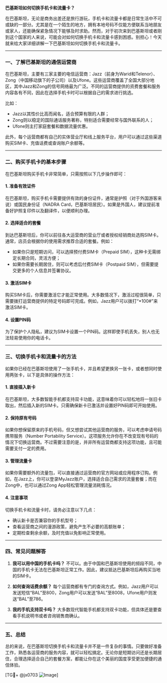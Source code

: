 **巴基斯坦如何切换手机卡和流量卡？**

在巴基斯坦，无论是商务出差还是旅行游玩，手机卡和流量卡都是日常生活中不可或缺的一部分。尤其是在一个陌生的地方，拥有本地号码不仅能方便联系当地朋友或家人，还能确保紧急情况下能够及时求助。然而，对于初次来到巴基斯坦或者刚到这个国家的人来说，可能会对如何切换手机卡和流量卡感到困惑。别担心！今天就来给大家详细讲解一下巴基斯坦如何切换手机卡和流量卡。

---

### **一、了解巴基斯坦的通信运营商**
在巴基斯坦，主要有三家主要的电信运营商：Jazz（前身为Warid和Telenor）、Zong（中国移动旗下的子公司）以及Ufone。这些运营商覆盖了全国大部分地区，其中Jazz和Zong的信号网络最为广泛。不同的运营商提供的资费套餐和服务内容各有不同，因此在选择手机卡时可以根据自己的需求进行挑选。

比如：
- Jazz以其性价比高而闻名，适合预算有限的人群；
- Zong则以稳定的国际通话服务著称，特别适合需要经常与国外联系的人；
- Ufone则主打家庭套餐和数据流量优惠。

此外，每个运营商都有自己的实体营业厅和线上服务平台，用户可以通过这些渠道购买SIM卡、充值话费或查询账户余额等。

---

### **二、购买手机卡的基本步骤**
在巴基斯坦购买手机卡非常简单，只需按照以下几步操作即可：

#### 1. **准备有效证件**
在巴基斯坦，购买手机卡需要提供有效的身份证件，通常是护照（对于外国游客来说）或国民身份证（NADRA Card，巴基斯坦居民）。如果是外国人，建议提前准备好护照复印件以及翻译件，以便顺利办理。

#### 2. **选择适合的套餐**
到达巴基斯坦后，你可以前往各大运营商的营业厅或者授权经销商处选购SIM卡。通常，店员会根据你的使用需求推荐合适的套餐。例如：
- 如果你只是短期访问，可以选择预付费SIM卡（Prepaid SIM），这种卡无需绑定长期合同，灵活方便；
- 如果你需要长期居住，则可以考虑后付费SIM卡（Postpaid SIM），但需要提交更多的个人信息并签署协议。

#### 3. **激活SIM卡**
购买SIM卡后，你需要激活它才能正常使用。大多数情况下，激活过程很简单，只需要拨打运营商提供的特定号码即可完成。例如，Jazz用户可以拨打“*100#”来激活SIM卡。

#### 4. **设置PIN码**
为了保护个人隐私，建议为SIM卡设置一个PIN码。这样即使手机丢失，别人也无法轻易使用你的电话卡。

---

### **三、切换手机卡和流量卡的方法**
如果你已经在巴基斯坦使用了一张手机卡，并且希望更换另一张卡，或者想同时使用两张卡，以下是具体的操作方法：

#### 1. **直接插入新卡**
在巴基斯坦，大多数智能手机都支持双卡功能，这意味着你可以轻松地将一张旧卡取出，然后插入新的SIM卡。只需确保新卡已激活并设置好PIN码即可开始使用。

#### 2. **保持原有号码**
如果你想保留原来的手机号码，但又想尝试其他运营商的服务，可以考虑申请号码携带服务（Number Portability Service）。这项服务允许你在不改变现有号码的情况下切换运营商。不过需要注意的是，并非所有运营商都支持这项功能，且可能需要支付一定的费用。

#### 3. **管理流量卡**
如果你需要额外的流量包，可以直接通过运营商的官方网站或应用程序订购。例如，在Jazz上，你可以登录MyJazz账户，选择适合自己需求的流量套餐；而在Zong中，也可以通过Zong App轻松管理流量消耗情况。

#### 4. **注意事项**
切换手机卡和流量卡时，请务必注意以下几点：
- 确认新卡是否兼容你的手机型号；
- 查看运营商之间的漫游政策，避免产生不必要的高额账单；
- 定期检查剩余余额，及时充值以免影响正常使用。

---

### **四、常见问题解答**
1. **我可以用中国的手机卡吗？**
   不可以。由于中国和巴基斯坦使用的频段不同，中国的手机卡无法在巴基斯坦正常工作。因此，建议抵达巴基斯坦后再购买当地的SIM卡。

2. **如何查询话费余额？**
   每个运营商都有专门的查询方式。例如，Jazz用户可以发送短信“BAL”至800，Zong用户可以发送“BAL”至8008，Ufone用户则发送“BAL”至786。

3. **我的手机支持双卡吗？**
   大多数现代智能手机都支持双卡功能，但具体还是要查看手机说明书或者咨询销售商确认。

---

### **五、总结**
总的来说，在巴基斯坦切换手机卡和流量卡并不是一件复杂的事情。只要做好准备工作，熟悉各运营商的服务内容，就可以轻松搞定。无论你是短期访问还是长期居住，合理选择适合自己的套餐方案，都能让你在这个美丽的国度享受更加便捷的通信体验。

[TG💪+ @jx0703 ![Image](https://github.com/user-attachments/assets/dbca1d08-cadb-493c-b0ec-ad6f7a83f270)]
